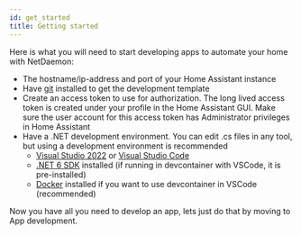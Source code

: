 ```yaml
---
id: get_started
title: Getting started
---
```


Here is what you will need to start developing apps to automate your home with NetDaemon:

- The hostname/ip-address and port of your Home Assistant instance
- Have [git](https://git-scm.com/) installed to get the development template 
- Create an access token to use for authorization. The long lived access token is created under your profile in the Home Assistant GUI. Make sure the user account for this access token has Administrator privileges in Home Assistant
- Have a .NET development environment. You can edit .cs files in any tool, but using a development environment is recommended
    - [Visual Studio 2022](https://visualstudio.microsoft.com/vs/) or [Visual Studio Code](https://code.visualstudio.com)
    - [.NET 6 SDK](https://dotnet.microsoft.com/download/dotnet/6.0) installed (if running in devcontainer with VSCode, it is pre-installed)
    - [Docker](https://www.docker.com/) installed if you want to use devcontainer in VSCode (recommended) 

Now you have all you need to develop an app, lets just do that by moving to App development.